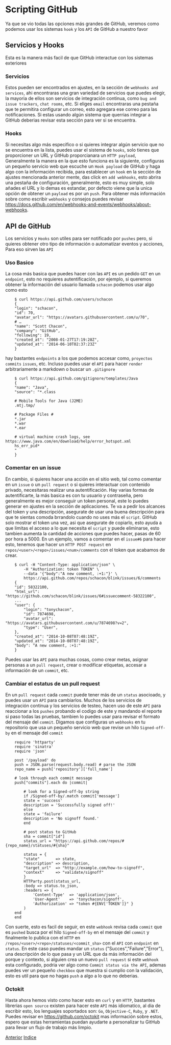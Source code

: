 # Scripting GitHub

Ya que se vio todas las opciones más grandes de GitHub, veremos como podemos usar los sistemas `hook` y los `API` de GitHub a nuestro favor

## Servicios y Hooks
Esta es la manera más facil de que GitHub interactue con los sistemas exteriores

### Servicios
Estos pueden ser encontrados en ajustes, en la sección de `webhooks and services`, ahi encontraras una gran variedad de servicios que puedes elegir, la mayoria de ellos son servicios de integración continua, como `bug and issue trackers`, `chat rooms`, etc. Si eliges `email` encontraras una pestaña que te permitira configurar un correo, esto agregara ese correo para las notificaciones.
Si estas usando algún sistema que querrias integrar a GitHub deberias revisar esta sección para ver si se encuentra.

### Hooks
Si necesitas algo más especifico o si quieres integrar algún servicio que no se encuentra en la lista, puedes usar el sistema de `hooks`, solo tienes que proporcioner un URL y GitHub proporcianara un `HTTP payload`, Generalmente la manera en la que esto funciona es la siguiente, configuras un pequeño servicio web que escuche un `Hook payload` de GitHub y haga algo con la información recibida, para establecer un `hook` en la sección de ajustes mencionada anterior mente, das click en `add webhooks`, esto abrira una pestaña de configuración, generalmente, esto es muy simple, solo añades el URL y lo demas es estandar, por defecto viene que la unica opción de obtener un `payload` es por un `push`.
Para obtener más información sobre como escribir `webhooks` y consejos puedes revisar https://docs.github.com/en/webhooks-and-events/webhooks/about-webhooks.

## API de GitHub
Los servicios y `Hooks` son utiles para ser notificado por `pushes` pero, si quieres obtener otro tipo de información o automatizar eventos y acciones, Para eso sirven las `API`

### Uso Basico
La cosa más basica que puedes hacer con las `API` es un pedido `GET` en un `endpoint`, esto no requieres autentificación, por ejemplo, si queremos obtener la información del usuario llamada `schacon` podemos usar algo como esto
```
    $ curl https://api.github.com/users/schacon
    {
    "login": "schacon",
    "id": 70,
    "avatar_url": "https://avatars.githubusercontent.com/u/70",
    # …
    "name": "Scott Chacon",
    "company": "GitHub",
    "following": 19,
    "created_at": "2008-01-27T17:19:28Z",
    "updated_at": "2014-06-10T02:37:23Z"
    }
```
hay bastantes `endpoints` a los que podemos accesar como, `proyectos` `commits` `issues`, etc. Incluso puedes usar el `API` para hacer `render` arbitrariamente a markdown o buscar un `.gitignore`
```
    $ curl https://api.github.com/gitignore/templates/Java
    {
    "name": "Java",
    "source": "*.class

    # Mobile Tools for Java (J2ME)
    .mtj.tmp/

    # Package Files #
    *.jar
    *.war
    *.ear

    # virtual machine crash logs, see https://www.java.com/en/download/help/error_hotspot.xml
    hs_err_pid*
    "
    }
```

### Comentar en un issue
En cambio, si quieres hacer una acción en el sitio web, tal como comentar en un `issue` o un `pull request` o si quieres interactuar con contenido privado, necesitaras realizar una autentificación.
Hay varias formas de autentificarte, la más basica es con tu usuario y contraseña, pero generalmente es mejor conseguir un token personal, este lo puedes generar en ajustes en la sección de aplicaciones.
Te va a pedir los alcances del token y una descripción, asegurate de usar una buena descripción para que te sientas comoda brrandolo cuando no uses más el `script`.
GitHub solo mostrar el token una vez, asi que asegurate de copiarlo, esto ayuda a que limitas el acceso a lo que necesita el `script` y puede eliminarse, esto tambien aumenta la cantidad de acciones que puedes hacer, pasas de 60 por hora a 5000.
En un ejemplo, vamos a comentar en el `issue#6` para hacer esto, tenemos que hacer un `HTTP POST request` en `repos/<user>/<repo>/issues/<num>/comments` con el token que acabamos de crear.
```
    $ curl -H "Content-Type: application/json" \
        -H "Authorization: token TOKEN" \
        --data '{"body":"A new comment, :+1:"}' \
        https://api.github.com/repos/schacon/blink/issues/6/comments
    {
    "id": 58322100,
    "html_url": "https://github.com/schacon/blink/issues/6#issuecomment-58322100",
    ...
    "user": {
        "login": "tonychacon",
        "id": 7874698,
        "avatar_url": "https://avatars.githubusercontent.com/u/7874698?v=2",
        "type": "User",
    },
    "created_at": "2014-10-08T07:48:19Z",
    "updated_at": "2014-10-08T07:48:19Z",
    "body": "A new comment, :+1:"
    }
```
Puedes usar las `API` para muchas cosas, como crear metas, asignar personas a un `pull request`, crear o modificar etiquetas, accesar a información de un `commit`, etc.

### Cambiar el estatus de un pull request
En un `pull request` cada `commit` puede tener más de un `status` asocioado, y puedes usar un `API` para cambiarlos.
Muchos de los servicios de integración continua y los servicios de testeo, hacen uso de este `API` para reaccionar a los `pushes` probando el codigo de este y mandando el reporte si paso todas las pruebas, tambien lo puedes usar para revisar el formato del mensaje del `commit`.
Digamos que configuras un `webhooks` en tu repositorio que usa un pequeño servicio web que revise un hilo `Signed-off-by` en el mensaje del `commit`
```
    require 'httparty'
    require 'sinatra'
    require 'json'

    post '/payload' do
    push = JSON.parse(request.body.read) # parse the JSON
    repo_name = push['repository']['full_name']

    # look through each commit message
    push["commits"].each do |commit|

        # look for a Signed-off-by string
        if /Signed-off-by/.match commit['message']
        state = 'success'
        description = 'Successfully signed off!'
        else
        state = 'failure'
        description = 'No signoff found.'
        end

        # post status to GitHub
        sha = commit["id"]
        status_url = "https://api.github.com/repos/#{repo_name}/statuses/#{sha}"

        status = {
        "state"       => state,
        "description" => description,
        "target_url"  => "http://example.com/how-to-signoff",
        "context"     => "validate/signoff"
        }
        HTTParty.post(status_url,
        :body => status.to_json,
        :headers => {
            'Content-Type'  => 'application/json',
            'User-Agent'    => 'tonychacon/signoff',
            'Authorization' => "token #{ENV['TOKEN']}" }
        )
    end
    end
```
Con suerte, esto es facil de seguir, en este `webhook` revisa cada `commit` que es `pushed` busca  por el hilo `Signed-off-by` en el mensaje del `commit` y finalmente lo publica con el `HTTP` en `/repos/<user>/<repo>/statuses/<commit_sha>` con el `API` con `endpoint` en `status`.
En este caso puedes mandar un `status` ("Succes","Failure","Error"), una descripción de lo que pasa y un URL que da más información del porque y contexto, si alguien crea un nuevo `pull request` si este `webhook` esta configurado, podria ver algo como `Commit status via the API`, ademas puedes ver un pequeño `checkbox` que muestra si cumplio con la validación, esto es util para que no hagas `push` a algo a lo que no deberias.

### Octokit
Hasta ahora hemos visto como hacer esto en `curl` y en `HTTP`, bastantes librerias `open source` existen para hacer este `API` más idiomatico, al dia de escribir esto, los lenguajes soportados son: `Go`, `Objective-C`, `Ruby`, y `.NET`. Puedes revisar en https://github.com/octokit mas información sobre estos, espero que estas herramientas puedan ayudarte a personalizar tu GitHub para llevar un flujo de trabajo más limpio.


[Anterior](Ch6.4.md)
[Indice](https://github.com/IIKUYY/Git-basico/blob/main/Ch6/README.md)